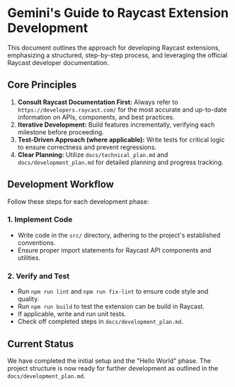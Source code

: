 # Gemini's Guide to Raycast Extension Development

This document outlines the approach for developing Raycast extensions, emphasizing a structured, step-by-step process, and leveraging the official Raycast developer documentation.

## Core Principles

1.  **Consult Raycast Documentation First:** Always refer to `https://developers.raycast.com/` for the most accurate and up-to-date information on APIs, components, and best practices.
2.  **Iterative Development:** Build features incrementally, verifying each milestone before proceeding.
3.  **Test-Driven Approach (where applicable):** Write tests for critical logic to ensure correctness and prevent regressions.
4.  **Clear Planning:** Utilize `docs/technical_plan.md` and `docs/development_plan.md` for detailed planning and progress tracking.

## Development Workflow

Follow these steps for each development phase:

### 1. Implement Code

-   Write code in the `src/` directory, adhering to the project's established conventions.
-   Ensure proper import statements for Raycast API components and utilities.

### 2. Verify and Test

-   Run `npm run lint` and `npm run fix-lint` to ensure code style and quality.
-   Run `npm run build` to test the extension can be build in Raycast.
-   If applicable, write and run unit tests.
-   Check off completed steps in `docs/development_plan.md`.

## Current Status

We have completed the initial setup and the "Hello World" phase. The project structure is now ready for further development as outlined in the `docs/development_plan.md`.
